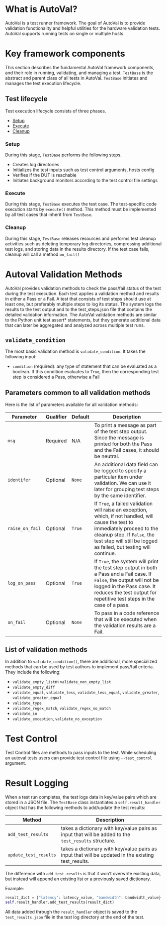 # What is AutoVal?
AutoVal is a test runner framework. The goal of AutoVal is to provide validation functionality and helpful utilities for the hardware validation tests. AutoVal supports running tests on single or multiple hosts.

# Key framework components
This section describes the fundamental AutoVal framework components, and their role in running, validating, and managing a test.
`TestBase` is the abstract and parent class of all tests in AutoVal. `TestBase` initiates and manages the test execution lifecycle.

## Test lifecycle
Test execution lifecycle consists of three phases.
- [Setup](#setup)
- [Execute](#execute)
- [Cleanup](#cleanup)

### Setup
During this stage, `TestBase` performs the following steps.
- Creates log directories
- Initializes the test inputs such as test control arguments, hosts config
- Verifies if the DUT is reachable
- Initiates background monitors according to the test control file settings

### Execute
During this stage, `TestBase` executes the test case. The test-specific code execution starts by `execute()` method. This method must be implemented by all test cases that inherit from `TestBase`.

### Cleanup
During this stage, `TestBase` releases resources and performs test cleanup activities such as deleting temporary log directories, compressing additional test logs, and storing data in the results directory.
If the test case fails, cleanup will call a method `on_fail()`

# Autoval Validation Methods
AutoVal provides validation methods to check the pass/fail status of the test during the test execution. Each test applies a validation method and results in either a Pass or a Fail. A test that consists of test steps should use at least one, but preferably multiple steps to log its status. The system logs the results to the test output and to the test_steps.json file that contains the detailed validation information. The AutoVal validation methods are similar to the Python unit test assert* statements, but they generate additional data that can later be aggregated and analyzed across multiple test runs.

## `validate_condition`
The most basic validation method is `validate_condition`. It takes the following input:
- `condition` (required):  any type of statement that can be evaluated as a boolean.
 If this condition evaluates to `True`, then the corresponding test step is considered a Pass, otherwise a Fail

## Parameters common to all validation methods
Here is the list of parameters available for all validation methods:

| Parameter      | Qualifier | Default | Description |
|----------------|-----------|---------|-------------|
| `msg`          | Required  | N/A     | To print a message as part of the test step output. Since the message is printed for both the Pass and the Fail cases, it should be neutral. |
| `identifer`    | Optional  | `None`  | An additional data field can be logged to specify a particular item under validation. We can use it later for grouping test steps by the same identifier. |
| `raise_on_fail`| Optional  | `True`  | If `True`, a failed validation will raise an exception, which, if not handled, will cause the test to immediately proceed to the cleanup step. If `False`, the test step will still be logged as failed, but testing will continue. |
| `log_on_pass`  | Optional  | `True`  | If `True`, the system will print the test step output in both a Pass and a Fail case. If `False`, the output will not be logged in the Pass case. It reduces the test output for repetitive test steps in the case of a pass. |
| `on_fail`      | Optional  | `None`  | To pass in a code reference that will be executed when the validation results are a Fail. |

## List of validation methods
In addition to `validate_condition()`, there are additional, more specialized methods that can be used by test authors to implement pass/fail criteria. They include the following:
- `validate_empty_list`m `validate_non_empty_list`
- `validate_empty_diff`
- `validate_equal`, `validate_less`, `validate_less_equal`, `validate_greater`, `validate_greater_equal`
- `validate_type`
- `validate_regex_match`, `validate_regex_no_match`
- `validate_in`
- `validate_exception`, `validate_no_exception`
# Test Control
Test Control files are methods to pass inputs to the test. While scheduling an autoval tests users can provide test control file using `--test_control` argument.
# Result Logging
When a test run completes, the test logs data in key/value pairs which are stored in a JSON file.
The `TestBase` class instantiates a `self.result_handler` object that has the following methods to add/update the test results:

| Method                | Description |
| --------------------- | ----------- |
| `add_test_results`    | takes a dictionary with key/value pairs as input that will be added to the `test_results` structure.  |
| `update_test_results` | takes a dictionary with key/value pairs as input that will be updated in the existing test_results. |

The difference with `add_test_results` is that it won’t overwrite existing data, but instead will append an existing list or a previously saved dictionary.

Example:
``` python
result_dict = {"latency": latency_value, "bandwidth": bandwidth_value}
self.result_handler.add_test_results(result_dict)
```
All data added through the `result_handler` object is saved to the `test_results.json` file in the test log directory at the end of the test.

